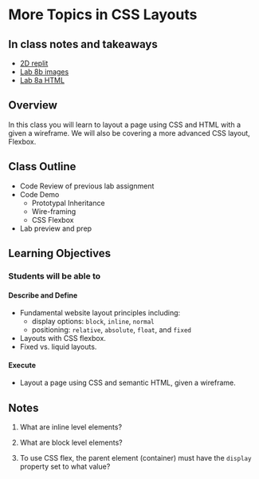 # More Topics in CSS Layouts

## In class notes and takeaways

- [2D replit](https://replit.com/@arpatterson31/2D-ARRAY-Example#index.js)
- [Lab 8b images](lab-b/image-assets/)
- [Lab 8a HTML](lab-a/index.html)

## Overview

In this class you will learn to layout a page using CSS and HTML with a given a wireframe. We will also be covering a more advanced CSS layout, Flexbox.

## Class Outline

- Code Review of previous lab assignment
- Code Demo
  - Prototypal Inheritance
  - Wire-framing
  - CSS Flexbox
- Lab preview and prep

## Learning Objectives

### Students will be able to

#### Describe and Define

- Fundamental website layout principles including:
  - display options: `block`, `inline`, `normal`
  - positioning: `relative`, `absolute`, `float`, and `fixed`
- Layouts with CSS flexbox.
- Fixed vs. liquid layouts.

#### Execute

- Layout a page using CSS and semantic HTML, given a wireframe.

## Notes

1. What are inline level elements?

1. What are block level elements?

1. To use CSS flex, the parent element (container) must have the `display` property set to what value?
